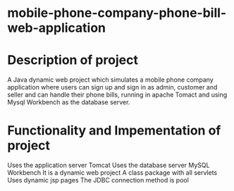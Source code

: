 # mobile-phone-company-phone-bill-web-application

# Description of project
A Java dynamic web project which simulates a mobile phone company application where users can sign up and sign in as admin, customer and seller and can handle their phone bills, running in apache Tomact and using Mysql Workbench as the database server.

# Functionality and Impementation of project
Uses the application server Tomcat
Uses the database server MySQL Workbench
It is a dynamic web project
A class package with all servlets
Uses dynamic jsp pages
The JDBC connection method is pool
